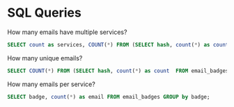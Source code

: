 # SQL Queries

How many emails have multiple services?
```sql
SELECT count as services, COUNT(*) FROM (SELECT hash, count(*) as count  FROM email_badges GROUP BY hash) AS t GROUP BY count;
```

How many unique emails?
```sql
SELECT COUNT(*) FROM (SELECT hash, count(*) as count  FROM email_badges GROUP BY hash) AS t;
```

How many emails per service?
```sql
SELECT badge, count(*) as email FROM email_badges GROUP by badge;
```